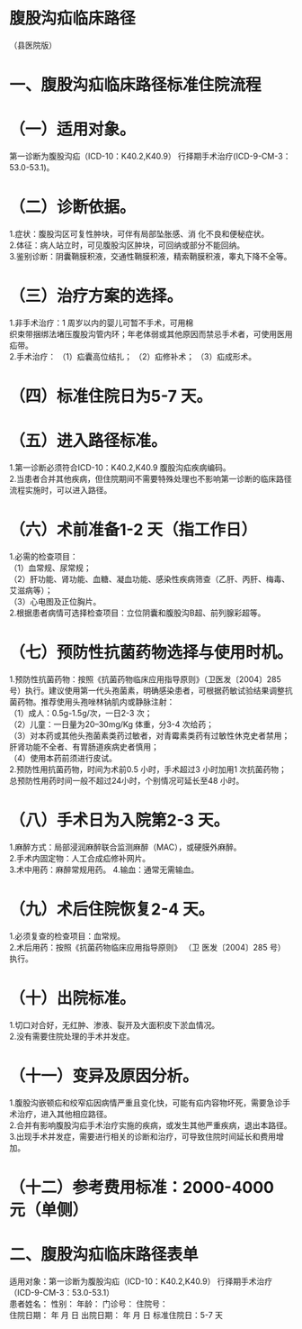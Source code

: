 # 腹股沟疝临床路径  
（县医院版）  
# 一、腹股沟疝临床路径标准住院流程  
# （一）适用对象。  
第一诊断为腹股沟疝（ICD-10：K40.2,K40.9） 行择期手术治疗(ICD-9-CM-3：53.0-53.1)。  
# （二）诊断依据。  
1.症状：腹股沟区可复性肿块，可伴有局部坠胀感、消 化不良和便秘症状。  
2.体征：病人站立时，可见腹股沟区肿块，可回纳或部分不能回纳。  
3.鉴别诊断：阴囊鞘膜积液，交通性鞘膜积液，精索鞘膜积液，睾丸下降不全等。  
# （三）治疗方案的选择。  
1.非手术治疗：1 周岁以内的婴儿可暂不手术，可用棉  
织束带捆绑法堵压腹股沟管内环；年老体弱或其他原因而禁忌手术者，可使用医用疝带。  
2.手术治疗： （1）疝囊高位结扎； （2）疝修补术； （3）疝成形术。  
# （四）标准住院日为5-7 天。  
# （五）进入路径标准。  
1.第一诊断必须符合ICD-10：K40.2,K40.9 腹股沟疝疾病编码。  
2.当患者合并其他疾病，但住院期间不需要特殊处理也不影响第一诊断的临床路径流程实施时，可以进入路径。  
# （六）术前准备1-2 天（指工作日）  
1.必需的检查项目：  
（1）血常规、尿常规；  
（2）肝功能、肾功能、血糖、凝血功能、感染性疾病筛查（乙肝、丙肝、梅毒、艾滋病等）；  
（3）心电图及正位胸片。  
2.根据患者病情可选择检查项目：立位阴囊和腹股沟B超、前列腺彩超等。  
# （七）预防性抗菌药物选择与使用时机。  
1.预防性抗菌药物：按照《抗菌药物临床应用指导原则》（卫医发〔2004〕285 号）执行。建议使用第一代头孢菌素，明确感染患者，可根据药敏试验结果调整抗菌药物。推荐使用头孢唑林钠肌内或静脉注射：  
（1）成人：0.5g-1.5g/次，一日2-3 次；  
（2）儿童：一日量为$20–30\mathrm{mg/Kg}$ 体重，分3-4 次给药；  
（3）对本药或其他头孢菌素类药过敏者，对青霉素类药有过敏性休克史者禁用；肝肾功能不全者、有胃肠道疾病史者慎用；  
（4）使用本药前须进行皮试。  
2.预防性用抗菌药物，时间为术前0.5 小时，手术超过3 小时加用1 次抗菌药物；总预防性用药时间一般不超过24小时，个别情况可延长至48 小时。  
# （八）手术日为入院第2-3 天。  
1.麻醉方式：局部浸润麻醉联合监测麻醉（MAC），或硬膜外麻醉。  
2.手术内固定物：人工合成疝修补网片。  
3.术中用药：麻醉常规用药。 4.输血：通常无需输血。  
# （九）术后住院恢复2-4 天。  
1.必须复查的检查项目：血常规。  
2.术后用药：按照《抗菌药物临床应用指导原则》 （卫 医发〔2004〕285 号）执行。  
# （十）出院标准。  
1.切口对合好，无红肿、渗液、裂开及大面积皮下淤血情况。  
2.没有需要住院处理的手术并发症。  
# （十一）变异及原因分析。  
1.腹股沟嵌顿疝和绞窄疝因病情严重且变化快，可能有疝内容物坏死，需要急诊手术治疗，进入其他相应路径。  
2.合并有影响腹股沟疝手术治疗实施的疾病，或发生其他严重疾病，退出本路径。  
3.出现手术并发症，需要进行相关的诊断和治疗，可导致住院时间延长和费用增加。  
# （十二）参考费用标准：2000-4000 元（单侧）  
# 二、腹股沟疝临床路径表单  
适用对象：第一诊断为腹股沟疝（ICD-10：K40.2,K40.9） 行择期手术治疗（ICD-9-CM-3：53.0-53.1）  
患者姓名：            性别：     年龄：     门诊号：         住院号：  
住院日期：   年  月  日    出院日期：   年  月   日     标准住院日：5-7 天  
